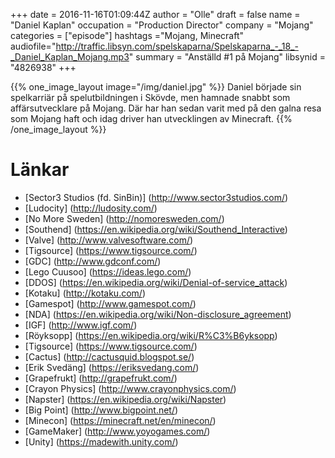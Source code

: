 +++
date = 2016-11-16T01:09:44Z
author = "Olle"
draft = false
name = "Daniel Kaplan"
occupation = "Production Director"
company = "Mojang"
categories = ["episode"]
hashtags ="Mojang, Minecraft"
audiofile="http://traffic.libsyn.com/spelskaparna/Spelskaparna_-_18_-_Daniel_Kaplan_Mojang.mp3"
summary = "Anställd #1 på Mojang"
libsynid = "4826938"
+++


{{% one_image_layout image="/img/daniel.jpg" %}}
Daniel började sin spelkarriär på spelutbildningen i Skövde, men hamnade
snabbt som affärsutvecklare på Mojang. Där har han sedan varit med på
den galna resa som Mojang haft och idag driver han
utvecklingen av Minecraft.
{{% /one_image_layout %}}

# Länkar
* [Sector3 Studios (fd. SinBin)] (http://www.sector3studios.com/)
* [Ludocity] (http://ludosity.com/)
* [No More Sweden] (http://nomoresweden.com/)
* [Southend] (https://en.wikipedia.org/wiki/Southend_Interactive)
* [Valve] (http://www.valvesoftware.com/)
* [Tigsource] (https://www.tigsource.com/)
* [GDC] (http://www.gdconf.com/)
* [Lego Cuusoo] (https://ideas.lego.com/)
* [DDOS] (https://en.wikipedia.org/wiki/Denial-of-service_attack)
* [Kotaku] (http://kotaku.com/)
* [Gamespot] (http://www.gamespot.com/)
* [NDA] (https://en.wikipedia.org/wiki/Non-disclosure_agreement)
* [IGF] (http://www.igf.com/)
* [Röyksopp] (https://en.wikipedia.org/wiki/R%C3%B6yksopp)
* [Tigsource] (https://www.tigsource.com/)
* [Cactus] (http://cactusquid.blogspot.se/)
* [Erik Svedäng] (https://eriksvedang.com/)
* [Grapefrukt] (http://grapefrukt.com/)
* [Crayon Physics] (http://www.crayonphysics.com/)
* [Napster] (https://en.wikipedia.org/wiki/Napster)
* [Big Point] (http://www.bigpoint.net/)
* [Minecon] (https://minecraft.net/en/minecon/)
* [GameMaker] (http://www.yoyogames.com/)
* [Unity] (https://madewith.unity.com/)
